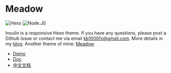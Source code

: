 # Meadow

![Hexo](https://img.shields.io/badge/Hexo-3.0+-blue)
![Node.JS](https://img.shields.io/badge/node.js-6.0-brightgreen)

Insulin is a responsive Hexo theme. If you have any questions, please post a Github Issue or contact me via email kb1000fx@gmail.com.
More details in my [blog](https://garybear.cn/).
Another theme of mine: [Meadow](https://github.com/kb1000fx/hexo-theme-meadow)

+ [Demo](https://note.garybear.cn/)
+ [Doc](https://kb1000fx.github.io/hexo-theme-insulin/doc/#/en/)
+ [中文文档](https://kb1000fx.github.io/hexo-theme-insulin/doc/#/)
